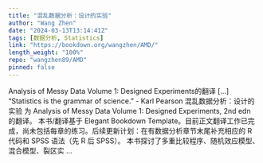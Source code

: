 ```yaml
---
title: "混乱数据分析：设计的实验"
author: "Wang Zhen"
date: "2024-03-13T13:14:41Z"
tags: [数据分析, Statistics]
link: "https://bookdown.org/wangzhen/AMD/"
length_weight: "100%"
repo: "wangzhen89/AMD"
pinned: false
---
```


Analysis of Messy Data Volume 1: Designed Experiments的翻译 [...] “Statistics is the grammar of science.” - Karl Pearson 混乱数据分析：设计的实验 为 Analysis of Messy Data Volume 1: Designed Experiments, 2nd edn 的翻译。 本书/翻译基于 Elegant Bookdown Template。目前正文翻译工作已完成，尚未包括每章的练习。后续更新计划：在有数据分析章节末尾补充相应的 R 代码和 SPSS 语法（先 R 后 SPSS）。 本书探讨了多重比较程序、随机效应模型、混合模型、裂区实 ...
